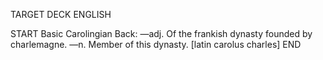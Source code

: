 TARGET DECK
ENGLISH

START
Basic
Carolingian
Back: —adj. Of the frankish dynasty founded by charlemagne. —n. Member of this dynasty. [latin carolus charles]
END
